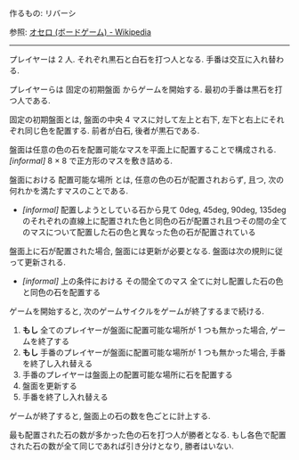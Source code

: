 作るもの: リバーシ

参照: [オセロ (ボードゲーム) - Wikipedia](https://ja.wikipedia.org/wiki/%E3%82%AA%E3%82%BB%E3%83%AD_(%E3%83%9C%E3%83%BC%E3%83%89%E3%82%B2%E3%83%BC%E3%83%A0))

---

プレイヤーは 2 人. それぞれ黒石と白石を打つ人となる.
手番は交互に入れ替わる.

プレイヤーらは 固定の初期盤面 からゲームを開始する.
最初の手番は黒石を打つ人である.

固定の初期盤面とは, 盤面の中央 4 マスに対して左上と右下, 左下と右上にそれぞれ同じ色を配置する. 前者が白石, 後者が黒石である.

盤面は任意の色の石を配置可能なマスを平面上に配置することで構成される.
*[informal]* 8 × 8 で正方形のマスを敷き詰める.

盤面における 配置可能な場所 とは, 任意の色の石が配置されおらず, 且つ, 次の何れかを満たすマスのことである.

- *[informal]* 配置しようとしている石から見て 0deg, 45deg, 90deg, 135deg のそれぞれの直線上に配置された色と同色の石が配置され且つその間の全てのマスについて配置した石の色と異なった色の石が配置されている

盤面上に石が配置された場合, 盤面には更新が必要となる.
盤面は次の規則に従って更新される.

- *[informal]* 上の条件における その間全てのマス 全てに対し配置した石の色と同色の石を配置する

ゲームを開始すると, 次のゲームサイクルをゲームが終了するまで続ける.

1. **もし** 全てのプレイヤーが盤面に配置可能な場所が 1 つも無かった場合, ゲームを終了する
2. **もし** 手番のプレイヤーが盤面に配置可能な場所が 1 つも無かった場合, 手番を終了し入れ替える
3. 手番のプレイヤーは盤面上の配置可能な場所に石を配置する
4. 盤面を更新する
5. 手番を終了し入れ替える

ゲームが終了すると, 盤面上の石の数を色ごとに計上する.

最も配置された石の数が多かった色の石を打つ人が勝者となる.
もし各色で配置された石の数が全て同じであれば引き分けとなり, 勝者はいない.